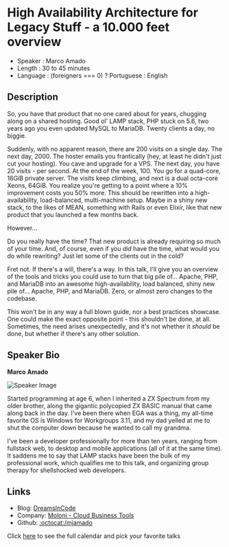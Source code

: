 High Availability Architecture for Legacy Stuff - a 10.000 feet overview
========================

* Speaker   : Marco Amado
* Length    : 30 to 45 minutes
* Language  : (foreigners === 0) ? Portuguese : English

Description
-----------

So, you have that product that no one cared about for years, chugging along on
a shared hosting. Good ol' LAMP stack, PHP stuck on 5.6, two years ago you even
updated MySQL to MariaDB. Twenty clients a day, no biggie.

Suddenly, with no apparent reason, there are 200 visits on a single day. The
next day, 2000. The hoster emails you frantically (hey, at least he didn't just
cut your hosting). You cave and upgrade for a VPS. The next day, you have 20
visits - per second. At the end of the week, 100. You go for a quad-core, 16GiB
private server. The visits keep climbing, and next is a dual octa-core Xeons,
64GiB. You realize you're getting to a point where a 10% improvement costs you
50% more. This should be rewritten into a high-availability, load-balanced,
multi-machine setup. Maybe in a shiny new stack, to the likes of MEAN,
something with Rails or even Elixir, like that new product that you launched a
few months back.

However...

Do you really have the time? That new product is already requiring so much of
your time. And, of course, even if you *did* have the time, what would you do
while rewriting? Just let some of the clients out in the cold?

Fret not. If there's a will, there's a way. In this talk, I'll give you an
overview of the tools and tricks you could use to turn that big pile of...
Apache, PHP, and MariaDB into an awesome high-availability, load balanced,
shiny new pile of... Apache, PHP, and MariaDB. Zero, or almost zero changes to
the codebase.

This won't be in any way a full blown guide, nor a best practices showcase. One
could make the exact opposite point - this shouldn't be done, at all.
Sometimes, the need arises unexpectedly, and it's not whether it *should* be
done, but whether if there's any other solution.

Speaker Bio
-----------

**Marco Amado**

![Speaker Image](https://github.com/PixelsCamp/talks/blob/master/img/marcoamado.jpg?raw=true)

Started programming at age 6, when I inherited a ZX Spectrum from my older
brother, along the gigantic polycopied ZX BASIC manual that came along back in
the day. I've been there when EGA was a thing, my all-time favorite OS is
Windows for Workgroups 3.11, and my dad yelled at me to shut the computer down
because he wanted to call my grandma.

I've been a developer professionally for more than ten years, ranging from
fullstack web, to desktop and mobile applications (all of it at the same time).
It saddens me to say that LAMP stacks have been the bulk of my professional
work, which qualifies me to this talk, and organizing group therapy for
shellshocked web developers.

Links
-----

* Blog: [DreamsInCode](http://www.dreamsincode.com/)
* Company: [Moloni - Cloud Business Tools](https://www.moloni.com/)
* Github: [:octocat:/mjamado](http://github.com/mjamado)

Click [here][1] to see the full calendar and pick your favorite talks

[1]: https://pixels.camp/schedule/
